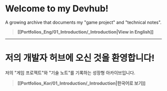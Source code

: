 # Welcome to my Devhub!

A growing archive that documents my "game project" and "technical notes".  
> **[[Portfolios_Eng/01_Introduction/_Introduction|View in English]]**

---

# 저의 개발자 허브에 오신 것을 환영합니다!

저의 "게임 프로젝트"와 "기술 노트"를 기록하는 성장형 아카이브입니다.
> **[[Portfolios_Kor/01_Introduction/_Introduction|한국어로 보기]]**